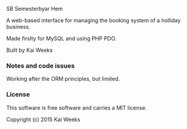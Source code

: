 
SB Semesterbyar Hem


A web-based interface for managing the booking system of a holliday business.

Made firslty for MySQL and using PHP PDO.

Built by Kai Weeks



### Notes and code issues
Working after the ORM principles, but limited.


### License


This software is free software and carries a MIT license.

Copyright (c) 2015 Kai Weeks